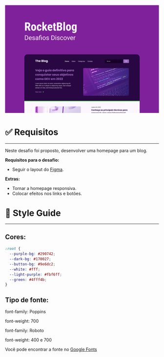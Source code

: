 <h1 align="center">
  <img alt="Capa" title="Capa" src="./assets/images/capa.png" />
</h1>

# ✅ **Requisitos**

---

Neste desafio foi proposto, desenvolver uma homepage para um blog.

**Requisitos para o desafio:**

- Seguir o layout do [Figma](https://www.figma.com/file/r4CsL6MPTAvE7EvJXjhFK4/DD-RocketBlog/duplicate).

**Extras:**

- Tornar a homepage responsiva.
- Colocar efeitos nos links e botões.

# 🎨 Style Guide

---

## **Cores:**

```css
:root {
  --purple-bg: #290742;
  --dark-bg: #170027;
  --button-bg: #9e6dc2;
  --white: #fff;
  --light-purple: #fbf6ff;
  --green: #4fff4b;
}
```

## **Tipo de fonte:**

font-family: Poppins

font-weight: 700

font-family: Roboto

font-weight: 400 e 700

Você pode encontrar a fonte no [Google Fonts](https://fonts.google.com/)

